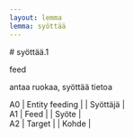 ```yaml
---
layout: lemma
lemma: syöttää
---
```


<div class="sense">
# <span class="sensename">syöttää.1</span>

<span class="description">feed</span>

<span class="description">antaa ruokaa, syöttää tietoa</span>

A0 | Entity feeding |   | Syöttäjä |  
A1 | Feed |   | Syöte |  
A2 | Target |   | Kohde |  

</div>

